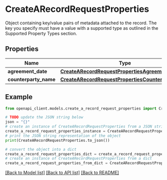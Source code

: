 # CreateARecordRequestProperties

Object containing key/value pairs of metadata attached to the record. The key you specify must have a value with a supported type as outlined in the Supported Property Types section.

## Properties

Name | Type | Description | Notes
------------ | ------------- | ------------- | -------------
**agreement_date** | [**CreateARecordRequestPropertiesAgreementDate**](CreateARecordRequestPropertiesAgreementDate.md) |  | [optional] 
**counterparty_name** | [**CreateARecordRequestPropertiesCounterpartyName**](CreateARecordRequestPropertiesCounterpartyName.md) |  | [optional] 

## Example

```python
from openapi_client.models.create_a_record_request_properties import CreateARecordRequestProperties

# TODO update the JSON string below
json = "{}"
# create an instance of CreateARecordRequestProperties from a JSON string
create_a_record_request_properties_instance = CreateARecordRequestProperties.from_json(json)
# print the JSON string representation of the object
print(CreateARecordRequestProperties.to_json())

# convert the object into a dict
create_a_record_request_properties_dict = create_a_record_request_properties_instance.to_dict()
# create an instance of CreateARecordRequestProperties from a dict
create_a_record_request_properties_from_dict = CreateARecordRequestProperties.from_dict(create_a_record_request_properties_dict)
```
[[Back to Model list]](../README.md#documentation-for-models) [[Back to API list]](../README.md#documentation-for-api-endpoints) [[Back to README]](../README.md)


